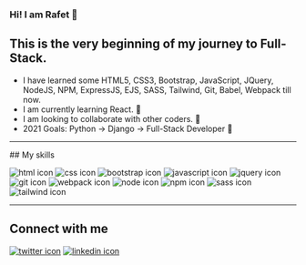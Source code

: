 
### Hi! I am Rafet 👋

## This is the very beginning of my journey to Full-Stack.

- I have learned some HTML5, CSS3, Bootstrap, JavaScript, JQuery, NodeJS, NPM, ExpressJS, EJS, SASS, Tailwind, Git, Babel, Webpack till now.
- I am currently learning React. 🧐
- I am looking to collaborate with other coders. 👯
- 2021 Goals: Python -> Django -> Full-Stack Developer 🥳

<hr>

## My skills <br>

<img width="fit-content" src="./images/html5.svg" alt="html icon">
<img width="fit-content" src="./images/css3.svg" alt="css icon">
<img width="fit-content" src="./images/bootstrap.svg" alt="bootstrap icon">
<img width="fit-content" src="./images/javascript.svg" alt="javascript icon">
<img width="fit-content" src="./images/jquery.svg" alt="jquery icon">
<img width="fit-content" src="./images/git.svg" alt="git icon">
<img width="fit-content" src="./images/webpack.svg" alt="webpack icon">
<img width="fit-content" src="./images/node.svg" alt="node icon">
<img width="fit-content" src="./images/npm.svg" alt="npm icon">
<img width="fit-content" src="./images/sass.svg" alt="sass icon">
<img width="fit-content" src="./images/tailwind.svg" alt="tailwind icon">

<hr>

## Connect with me <br>

<a href="https://twitter.com/TechRafet"><img width="fit-content" src="./images/twitter.svg" alt="twitter icon"></a>
<a href="https://www.linkedin.com/in/rafet-basturk-934b98213/"><img width="fit-content" src="./images/linkedin.svg" alt="linkedin icon"></a>

<!--
**techdevrafet/techdevrafet** is a ✨ _special_ ✨ repository because its `README.md` (this file) appears on your GitHub profile.

Here are some ideas to get you started:

- 🔭 I’m currently working on ...
- 🌱 I’m currently learning ...
- 👯 I’m looking to collaborate on ...
- 🤔 I’m looking for help with ...
- 💬 Ask me about ...
- 📫 How to reach me: ...
- 😄 Pronouns: ...
- ⚡ Fun fact: ...
-->

